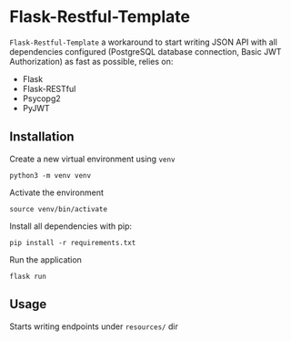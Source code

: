 Flask-Restful-Template
==================


`Flask-Restful-Template` a workaround to start writing JSON API with all dependencies configured
(PostgreSQL database connection, Basic JWT Authorization) as fast as possible, relies on:

* Flask
* Flask-RESTful
* Psycopg2
* PyJWT

Installation
------------

Create a new virtual environment using `venv`

`python3 -m venv venv`

Activate the environment

`source venv/bin/activate`

Install all dependencies with pip:

`pip install -r requirements.txt`

Run the application

`flask run`

Usage
-----
Starts writing endpoints under `resources/` dir

